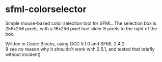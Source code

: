 # sfml-colorselector
Simple mouse-based color selection tool for SFML. The selection box is 256x256 pixels, with a 16x256 pixel hue slider 8 pixels to the right of the box.

Written in Code::Blocks, using GCC 5.1.0 and SFML 2.4.2  
(I see no reason why it shouldn't work with 2.5.1, and tested that briefly without incident)
